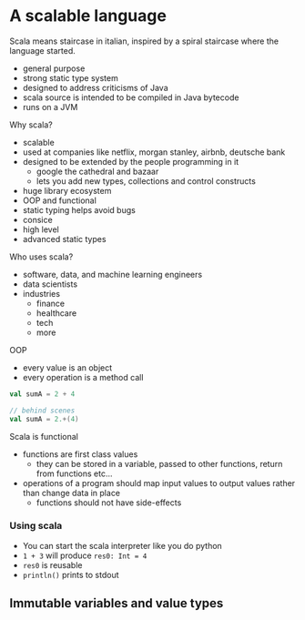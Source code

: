 # A scalable language
Scala means staircase in italian, inspired by a spiral staircase where the language started.
- general purpose
- strong static type system
- designed to address criticisms of Java
- scala source is intended to be compiled in Java bytecode
- runs on a JVM

Why scala?
- scalable
- used at companies like netflix, morgan stanley, airbnb, deutsche bank
- designed to be extended by the people programming in it
    - google the cathedral and bazaar
    - lets you add new types, collections and control constructs
- huge library ecosystem
- OOP and functional
- static typing helps avoid bugs
- consice
- high level
- advanced static types

Who uses scala?
- software, data, and machine learning engineers
- data scientists
- industries
    - finance
    - healthcare
    - tech
    - more 

OOP
- every value is an object
- every operation is a method call

```scala
val sumA = 2 + 4

// behind scenes
val sumA = 2.+(4)
```

Scala is functional
- functions are first class values
    - they can be stored in a variable, passed to other functions, return from functions etc...
- operations of a program should map input values to output values rather than change data in place
    - functions should not have side-effects

### Using scala
- You can start the scala interpreter like you do python
- `1 + 3` will produce `res0: Int = 4`
- `res0` is reusable
- `println()` prints to stdout

## Immutable variables and value types